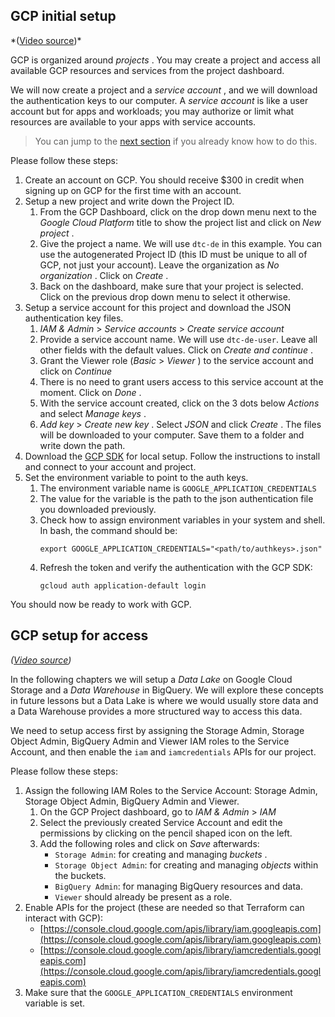 ## GCP initial setup

\*([Video source](https://www.youtube.com/watch?v=Hajwnmj0xfQ&list=PL3MmuxUbc_hJed7dXYoJw8DoCuVHhGEQb&index=6))*

GCP is organized around  *projects* . You may create a project and access all available GCP resources and services from the project dashboard.

We will now create a project and a  *service account* , and we will download the authentication keys to our computer. A *service account* is like a user account but for apps and workloads; you may authorize or limit what resources are available to your apps with service accounts.

> You can jump to the [next section](https://github.com/ziritrion/dataeng-zoomcamp/blob/main/notes/1_intro.md#gcp-setup-for-access) if you already know how to do this.

Please follow these steps:

1. Create an account on GCP. You should receive $300 in credit when signing up on GCP for the first time with an account.
2. Setup a new project and write down the Project ID.
   1. From the GCP Dashboard, click on the drop down menu next to the *Google Cloud Platform* title to show the project list and click on  *New project* .
   2. Give the project a name. We will use `dtc-de` in this example. You can use the autogenerated Project ID (this ID must be unique to all of GCP, not just your account). Leave the organization as  *No organization* . Click on  *Create* .
   3. Back on the dashboard, make sure that your project is selected. Click on the previous drop down menu to select it otherwise.
3. Setup a service account for this project and download the JSON authentication key files.
   1. *IAM & Admin* > *Service accounts* > *Create service account*
   2. Provide a service account name. We will use `dtc-de-user`. Leave all other fields with the default values. Click on  *Create and continue* .
   3. Grant the Viewer role (*Basic* >  *Viewer* ) to the service account and click on *Continue*
   4. There is no need to grant users access to this service account at the moment. Click on  *Done* .
   5. With the service account created, click on the 3 dots below *Actions* and select  *Manage keys* .
   6. *Add key* >  *Create new key* . Select *JSON* and click  *Create* . The files will be downloaded to your computer. Save them to a folder and write down the path.
4. Download the [GCP SDK](https://cloud.google.com/sdk/docs/quickstart) for local setup. Follow the instructions to install and connect to your account and project.
5. Set the environment variable to point to the auth keys.
   1. The environment variable name is `GOOGLE_APPLICATION_CREDENTIALS`
   2. The value for the variable is the path to the json authentication file you downloaded previously.
   3. Check how to assign environment variables in your system and shell. In bash, the command should be:
      ```shell
      export GOOGLE_APPLICATION_CREDENTIALS="<path/to/authkeys>.json"
      ```
   4. Refresh the token and verify the authentication with the GCP SDK:
      ```shell
      gcloud auth application-default login
      ```

You should now be ready to work with GCP.


## GCP setup for access

*([Video source](https://www.youtube.com/watch?v=Hajwnmj0xfQ&list=PL3MmuxUbc_hJed7dXYoJw8DoCuVHhGEQb&index=6))*

In the following chapters we will setup a *Data Lake* on Google Cloud Storage and a *Data Warehouse* in BigQuery. We will explore these concepts in future lessons but a Data Lake is where we would usually store data and a Data Warehouse provides a more structured way to access this data.

We need to setup access first by assigning the Storage Admin, Storage Object Admin, BigQuery Admin and Viewer IAM roles to the Service Account, and then enable the `iam` and `iamcredentials` APIs for our project.

Please follow these steps:

1. Assign the following IAM Roles to the Service Account: Storage Admin, Storage Object Admin, BigQuery Admin and Viewer.
   1. On the GCP Project dashboard, go to *IAM & Admin* > *IAM*
   2. Select the previously created Service Account and edit the permissions by clicking on the pencil shaped icon on the left.
   3. Add the following roles and click on *Save* afterwards:
      * `Storage Admin`: for creating and managing  *buckets* .
      * `Storage Object Admin`: for creating and managing *objects* within the buckets.
      * `BigQuery Admin`: for managing BigQuery resources and data.
      * `Viewer` should already be present as a role.
2. Enable APIs for the project (these are needed so that Terraform can interact with GCP):
   * [https://console.cloud.google.com/apis/library/iam.googleapis.com](https://console.cloud.google.com/apis/library/iam.googleapis.com)
   * [https://console.cloud.google.com/apis/library/iamcredentials.googleapis.com](https://console.cloud.google.com/apis/library/iamcredentials.googleapis.com)
3. Make sure that the `GOOGLE_APPLICATION_CREDENTIALS` environment variable is set.
